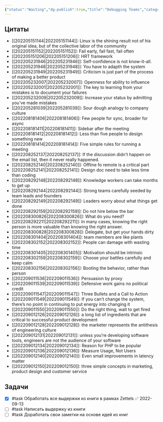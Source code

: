 ```yaml
---
{"status":"Waiting","dg-publish":true,"title":"Debugging Teams","category":"book","tags":["books"],"rating":4,"date":"2022-06-04T10:13:00+03:00","modified_at":"2022-09-02T17:52:57+03:00","permalink":"/refs/debugging-teams/","dgHomeLink":false,"dgPassFrontmatter":true}
---
```






## Цитаты

- [[202205151144|202205151144]]: Linux is the shining result not of his original idea, but of the collective labor of the community
- [[202205151152|202205151152]]: Fail early, fail fast, fail often
- [[202205151206|202205151206]]: HRT framework
- [[202205231946|202205231946]]: Self-confidence is not know-it-all.
- [[202205231948|202205231948]]: You have to adapth the system
- [[202205231949|202205231949]]: Criticism is just part of the process of making a better product
- [[202205232007|202205232007]]: Openness for ability to influence
- [[202205232001|202205232001]]: The key to learning from your mistakes is to document your failures
- [[202205232009|202205232009]]: Increase your status by admitting you've made mistakes
- [[202205281039|202205281039]]: Sour dough analogy to company culture
- [[202208181406|202208181406]]: Few people for sync, broader for async
- [[202208181411|202208181411]]: Sidebar after the meeting
- [[202208181412|202208181412]]: Less than five people to design something new
- [[202208181414|202208181414]]: Five simple rules for running a meeting
- [[202208252137|202208252137]]: If the discussion didn’t happen on the email list, then it never really happened.
- [[202208252140|202208252140]]: Offline fo remote is a critical part
- [[202208252141|202208252141]]: Design doc need to take less time than coding
- [[202208292148|202208292148]]: Knowledge workers can take months to get up
- [[202208292144|202208292144]]: Strong teams carefully seeded by team leads and founders
- [[202208292149|202208292149]]: Leaders worry about what things get done
- [[202208292159|202208292159]]: Do not hire below the bar
- [[202208300826|202208300826]]: What do you need?
- [[202208292211|202208292211]]: In many cases, knowing the right person is more valuable than knowing the right answer.
- [[202208300828|202208300828]]: Delegate, but get your hands dirty
- [[202208301404|202208301404]]: team members are like plants
- [[202208302152|202208302152]]: People can damage with wasting time
- [[202208301405|202208301405]]: Motivation should be intrinsic
- [[202208302159|202208302159]]: Choose your battles carefully and keep calm
- [[202208302156|202208302156]]: Booting the behavior, rather than person
- [[202209011536|202209011536]]: Persuasion by proxy
- [[202209011539|202209011539]]: Defensive work gains no political credit
- [[202209011547|202209011547]]: Three Bullets and a Call to Action
- [[202209011549|202209011549]]: If you can’t change the system, there’s no point in continuing to put energy into changing it
- [[202209011550|202209011550]]: Do the right thing, wait to get fired
- [[202209012126|202209012126]]: a long list of ingredients that are critical to successful product development
- [[202209012128|202209012128]]: the marketer represents the antithesis of engineering culture
- [[202209012131|202209012131]]: unless you’re developing software tools, engineers are not the audience of your software
- [[202209012134|202209012134]]: Reason for PHP to be popular
- [[202209012136|202209012136]]: Measure Usage, Not Users
- [[202209012140|202209012140]]: Even small improvements in latency matter
- [[202209012150|202209012150]]: three simple concepts in marketing, product design and customer service


## Задачи

- [x] #task Обработать все выдержки из книги в рамках Zettels ✅ 2022-09-13
- [ ] #task Написать выдержку из книги
- [ ] #task Доработать свои заметки на основе идей из книг
